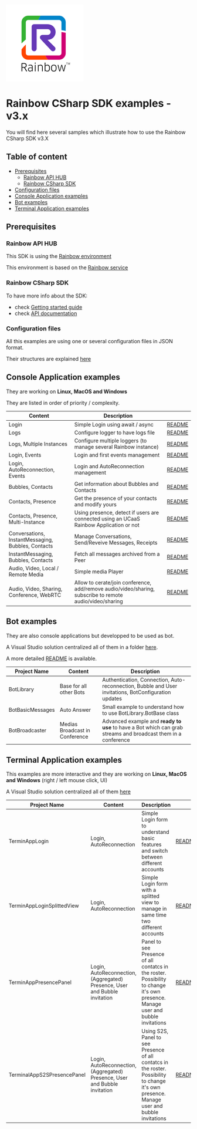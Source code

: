 ![Rainbow](../logo_rainbow.png)
 
# Rainbow CSharp SDK examples - v3.x

You will find here several samples which illustrate how to use the Rainbow CSharp SDK v3.X


## Table of content

- [Prerequisites](#Prerequisites)
    - [Rainbow API HUB](#RainbowAPIHUB)
    - [Rainbow CSharp SDK](#RainbowCSharpSDK)
- [Configuration files](#ConfigurationFiles)
- [Console Application examples](#ConsoleApplicationexamples)
- [Bot examples](#Botexamples)
- [Terminal Application examples](#TerminalApplicationexamples)


<a name="Prerequisites"></a>
## Prerequisites

<a name="RainbowAPIHUB"></a>
### Rainbow API HUB

This SDK is using the [Rainbow environment](https://developers.openrainbow.com/)
 
This environment is based on the [Rainbow service](https://www.openrainbow.com/) 

<a name="RainbowCSharpSDK"></a>
### Rainbow CSharp SDK

To have more info about the SDK:
- check [Getting started guide](https://developers.openrainbow.com/doc/sdk/csharp/core/lts/guides/001_getting_started)
- check [API documentation](https://developers.openrainbow.com/doc/sdk/csharp/core/lts/api/Rainbow.Application)

<a name="ConfigurationFiles"></a>
### Configuration files
All this examples are using one or several configuration files in JSON format.

Their structures are explained [here](./ConfigurationFiles.md) 

<a name="ConsoleApplicationexamples"></a>
## Console Application examples

They are working on **Linux, MacOS and Windows**

They are listed in order of priority / complexity.

| Content | Description |  |
| --- | --- | --- |
| Login | Simple Login using await / async | [README](./ConsoleApp/Login%20simple/README.md) |
| Logs | Configure logger to have logs file | [README](./ConsoleApp/Configure%20logger/README.md) |
| Logs, Multiple Instances | Configure multiple loggers (to manage several Rainbow instance) | [README](./ConsoleApp/Configure%20multiple%20loggers/README.md) | 
| Login, Events | Login and first events management | [README](./ConsoleApp/Login%20and%20events/README.md) |
| Login, AutoReconnection, Events | Login and AutoReconnection management | [README](./ConsoleApp/Login%20and%20autoreconnection/README.md) |
| Bubbles, Contacts | Get information about Bubbles and Contacts | [README](./ConsoleApp/Get%20basic%20contacts%20and%20bubbles%20info/README.md) |
| Contacts, Presence | Get the presence of your contacts and modify yours | [README](./ConsoleApp/Get%20and%20set%20presence/README.md) |
| Contacts, Presence, Multi-Instance | Using presence, detect if users are connected using an UCaaS Rainbow Application or not | [README](./ConsoleApp/Detect%20UCaaS%20connection/README.md) |
| Conversations, InstantMessaging, Bubbles, Contacts | Manage Conversations, Send/Reveive Messages, Receipts | [README](./ConsoleApp/Conversations%20and%20IM/README.md) |
| InstantMessaging, Bubbles, Contacts | Fetch all messages archived from a Peer | [README](./ConsoleApp/Fetch%20messages%20from%20peer/README.md) |
| Audio, Video, Local / Remote Media | Simple media Player | [README](./ConsoleApp/MediaPlayer/README.md) |
| Audio, Video, Sharing, Conference, WebRTC| Allow to cerate/join conference, add/remove audio/video/sharing, subscribe to remote audio/video/sharing | [README](./ConsoleApp/WebRTC/README.md) |

<a name="Botexamples"></a>
## Bot examples

They are also console applications but developped to be used as bot.

A Visual Studio solution centralized all of them in a folder [here](./Bot/).

A more detailed [README](./Bot/README.md) is available.

| Project Name | Content | Description |
| --- | --- | --- |
| BotLibrary | Base for all other Bots | Authentication, Connection,  Auto-reconnection, Bubble and User invitations, BotConfiguration updates |
| BotBasicMessages | Auto Answer | Small example to understand how to use BotLibrary.BotBase class |
| BotBroadcaster | Medias Broadcast in Conference | Advanced example and **ready to use** to have a Bot which can grab streams and broadcast them in a conference | 

<a name="TerminalApplicationexamples"></a>
## Terminal Application examples

This examples are more interactive and they are working on **Linux, MacOS and Windows** (right / left mouse click, UI)

A Visual Studio solution centralized all of them [here](./TerminalApp/)

| Project Name | Content | Description | |
| --- | --- | --- | --- |
| TerminAppLogin | Login, AutoReconnection | Simple Login form to understand basic features and switch between different accounts  | [README](./TerminalApp/TerminalAppLogin/README.md) |
| TerminAppLoginSplittedView | Login, AutoReconnection | Simple Login form with a splitted view to manage in same time two different accounts | [README](./TerminalApp/TerminalAppLoginSplittedView/README.md) |
| TerminAppPresencePanel | Login, AutoReconnection, (Aggregated) Presence, User and Bubble invitation | Panel to see Presence of all contatcs in the roster. Possibility to change it's own presence. Manage user and bubble invitations | [README](./TerminalApp/TerminalAppPresencePanel/README.md) | 
| TerminalAppS2SPresencePanel | Login, AutoReconnection, (Aggregated) Presence, User and Bubble invitation | Using S2S, Panel to see Presence of all contatcs in the roster. Possibility to change it's own presence. Manage user and bubble invitations | [README](./TerminalApp/TerminalAppS2SPresencePanel/README.md) | 

